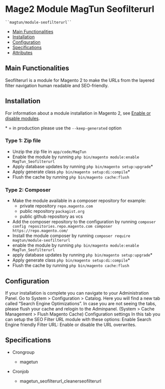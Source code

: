 # Mage2 Module MagTun Seofilterurl
    ``magtun/module-seofilterurl``
 - [Main Functionalities](#markdown-header-main-functionalities)
 - [Installation](#markdown-header-installation)
 - [Configuration](#markdown-header-configuration)
 - [Specifications](#markdown-header-specifications)
 - [Attributes](#markdown-header-attributes)


## Main Functionalities
Seofilterurl is a module for Magento 2 to make the URLs from the layered filter navigation human readable and SEO-friendly.

## Installation
For information about a module installation in Magento 2, see [Enable or disable modules](https://devdocs.magento.com/guides/v2.4/install-gde/install/cli/install-cli-subcommands-enable.html).

\* = in production please use the `--keep-generated` option

### Type 1: Zip file
 - Unzip the zip file in `app/code/MagTun`
 - Enable the module by running `php bin/magento module:enable MagTun_Seofilterurl`
 - Apply database updates by running `php bin/magento setup:upgrade`\*
 - Apply generate class `php bin/magento setup:di:compile`\*
 - Flush the cache by running `php bin/magento cache:flush`

### Type 2: Composer
 - Make the module available in a composer repository for example:
    - private repository `repo.magento.com`
    - public repository `packagist.org`
    - public github repository as vcs
 - Add the composer repository to the configuration by running `composer config repositories.repo.magento.com composer https://repo.magento.com/`
 - Install the module composer by running `composer require magtun/module-seofilterurl`
 - enable the module by running `php bin/magento module:enable MagTun_Seofilterurl`
 - apply database updates by running `php bin/magento setup:upgrade`\*
 - Apply generate class `php bin/magento setup:di:compile`\*
 - Flush the cache by running `php bin/magento cache:flush`


## Configuration
If your installation is complete you can navigate to your Administration Panel. Go to System > Configuration > Catalog.
Here you will find a new tab called “Search Engine Optimizations”.
In case you are not seeing the tabs, please flush your cache and relogin to the Adminpanel. (System > Cache Management > Flush Magento Cache)
Configuration settings
In this tab you can setup the SEO Filter URL module with these options:
Enable Search Engine friendly Filter URL: Enable or disable the URL overwrites.

## Specifications
 - Crongroup
	- magetun

 - Cronjob
	- magetun_seofilterurl_cleanerseofilterurl


